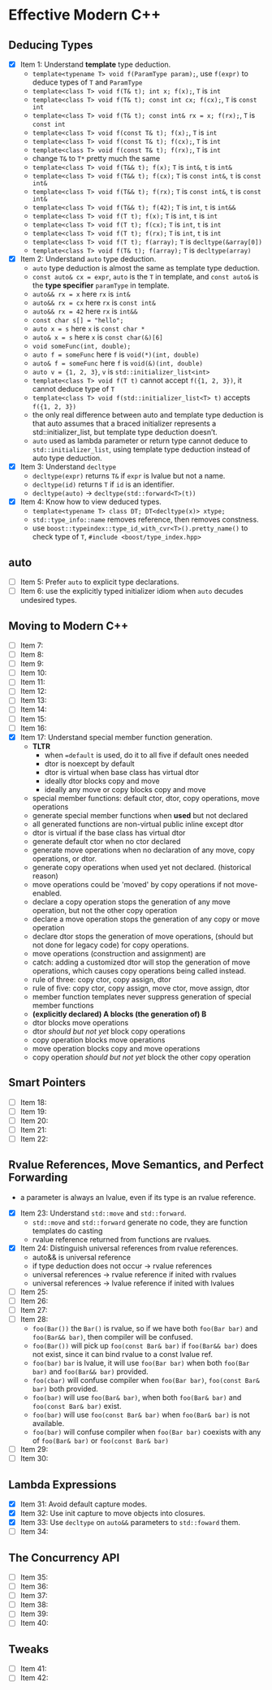Effective Modern C++
====================

Deducing Types
--------------
* [x] Item 1: Understand **template** type deduction.
  * `template<typename T> void f(ParamType param);`, use `f(expr)` to deduce types of `T` and `ParamType`
  * `template<class T> void f(T& t); int x; f(x);`, `T` is `int`
  * `template<class T> void f(T& t); const int cx; f(cx);`, `T` is `const int`
  * `template<class T> void f(T& t); const int& rx = x; f(rx);`, `T` is `const int`
  * `template<class T> void f(const T& t); f(x);`, `T` is `int`
  * `template<class T> void f(const T& t); f(cx);`, `T` is `int`
  * `template<class T> void f(const T& t); f(rx);`, `T` is `int`
  * change `T&` to `T*` pretty much the same
  * `template<class T> void f(T&& t); f(x);` `T` is `int&`, `t` is `int&`
  * `template<class T> void f(T&& t); f(cx);` `T` is `const int&`, `t` is `const int&`
  * `template<class T> void f(T&& t); f(rx);` `T` is `const int&`, `t` is `const int&`
  * `template<class T> void f(T&& t); f(42);` `T` is `int`, `t` is `int&&`
  * `template<class T> void f(T t); f(x);` `T` is `int`, `t` is `int`
  * `template<class T> void f(T t); f(cx);` `T` is `int`, `t` is `int`
  * `template<class T> void f(T t); f(rx);` `T` is `int`, `t` is `int`
  * `template<class T> void f(T t); f(array);` `T` is `decltype(&array[0])`
  * `template<class T> void f(T& t); f(array);` `T` is `decltype(array)`
* [x] Item 2: Understand `auto` type deduction.
  * `auto` type deduction is almost the same as template type deduction.
  * `const auto& cx = expr`, `auto` is the `T` in template, and `const auto&` is the **type specifier** `paramType` in template.
  * `auto&& rx = x` here `rx` is `int&`
  * `auto&& rx = cx` here `rx` is `const int&`
  * `auto&& rx = 42` here `rx` is `int&&`
  * `const char s[] = "hello";`
  * `auto x = s` here `x` is `const char *`
  * `auto& x = s` here `x` is `const char(&)[6]`
  * `void someFunc(int, double);`
  * `auto f = someFunc` here `f` is `void(*)(int, double)`
  * `auto& f = someFunc` here `f` is `void(&)(int, double)`
  * `auto v = {1, 2, 3}`, `v` is `std::initializer_list<int>`
  * `template<class T> void f(T t)` cannot accept `f({1, 2, 3})`, it cannot deduce type of `T`
  * `template<class T> void f(std::initializer_list<T> t)` accepts `f({1, 2, 3})`
  * the only real difference between auto and template type deduction is that auto assumes that a braced initializer represents a std::initializer_list, but template type deduction doesn’t.
  * `auto` used as lambda parameter or return type cannot deduce to `std::initializer_list`, using template type deduction instead of auto type deduction.
* [x] Item 3: Understand `decltype`
  * `decltype(expr)` returns `T&` if `expr` is lvalue but not a name.
  * `decltype(id)` returns `T` if `id` is an identifier.
  * `decltype(auto)` -> `decltype(std::forward<T>(t))`
* [x] Item 4: Know how to view deduced types.
  * `template<typename T> class DT; DT<decltype(x)> xtype;`
  * `std::type_info::name` removes reference, then removes constness.
  * use `boost::typeindex::type_id_with_cvr<T>().pretty_name()` to check type of `T`, `#include <boost/type_index.hpp>`

auto
----
* [ ] Item 5: Prefer `auto` to explicit type declarations.
* [ ] Item 6: use the explicitly typed initializer idiom when `auto` decudes undesired types.

Moving to Modern C++
--------------------
* [ ] Item 7:
* [ ] Item 8:
* [ ] Item 9:
* [ ] Item 10:
* [ ] Item 11:
* [ ] Item 12:
* [ ] Item 13:
* [ ] Item 14:
* [ ] Item 15:
* [ ] Item 16:
* [x] Item 17: Understand special member function generation.
  *  **TLTR**
      * when `=default` is used, do it to all five if default ones needed
      * dtor is noexcept by default
      * dtor is virtual when base class has virtual dtor
      * ideally dtor blocks copy and move
      * ideally any move or copy blocks copy and move
    * special member functions: default ctor, dtor, copy operations, move operations
    * generate special member functions when **used** but not declared
    * all generated functions are non-virtual public inline except dtor
    * dtor is virtual if the base class has virtual dtor
    * generate default ctor when no ctor declared
    * generate move operations when no declaration of any move, copy operations, or dtor.
    * generate copy operations when used yet not declared. (historical reason)
    * move operations could be 'moved' by copy operations if not move-enabled.
    * declare a copy operation stops the generation of any move operation, but not the other copy operation
    * declare a move operation stops the generation of any copy or move operation
    * declare dtor stops the generation of move operations, (should but not done for legacy code) for copy operations.
    * move operations (construction and assignment) are 
    * catch: adding a customized dtor will stop the generation of move operations, which causes copy operations being called instead.
    * rule of three: copy ctor, copy assign, dtor
    * rule of five: copy ctor, copy assign, move ctor, move assign, dtor
    * member function templates never suppress generation of special member functions
    * **(explicitly declared) A blocks (the generation of) B**
    * dtor blocks move operations
    * dtor *should but not yet* block copy operations
    * copy operation blocks move operations
    * move operation blocks copy and move operations
    * copy operation *should but not yet* block the other copy operation

Smart Pointers
--------------
* [ ] Item 18:
* [ ] Item 19:
* [ ] Item 20:
* [ ] Item 21:
* [ ] Item 22:

Rvalue References, Move Semantics, and Perfect Forwarding
---------------------------------------------------------
* a parameter is always an lvalue, even if its type is an rvalue reference.
* [x] Item 23: Understand `std::move` and `std::forward`.
  * `std::move` and `std::forward` generate no code, they are function templates do casting
  * rvalue reference returned from functions are rvalues.
* [x] Item 24: Distinguish universal references from rvalue references.
  * auto&& is universal reference
  * if type deduction does not occur -> rvalue references
  * universal references -> rvalue reference if inited with rvalues
  * universal references -> lvalue reference if inited with lvalues
* [ ] Item 25:
* [ ] Item 26:
* [ ] Item 27:
* [ ] Item 28:
  * `foo(Bar())` the `Bar()` is rvalue, so if we have both `foo(Bar bar)` and `foo(Bar&& bar)`, then compiler will be confused.
  * `foo(Bar())` will pick up `foo(const Bar& bar)` if `foo(Bar&& bar)` does not exist, since it can bind rvalue to a const lvalue ref.
  * `foo(bar)` `bar` is lvalue, it will use `foo(Bar bar)` when both `foo(Bar bar)` and `foo(Bar&& bar)` provided.
  * `foo(cbar)` will confuse compiler when `foo(Bar bar)`, `foo(const Bar& bar)` both provided.
  * `foo(bar)` will use `foo(Bar& bar)`, when both `foo(Bar& bar)` and `foo(const Bar& bar)` exist.
  * `foo(bar)` will use `foo(const Bar& bar)` when `foo(Bar& bar)` is not available.
  * `foo(bar)` will confuse compiler when `foo(Bar bar)` coexists with any of `foo(Bar& bar)` or `foo(const Bar& bar)` 
* [ ] Item 29:
* [ ] Item 30:

Lambda Expressions
------------------
* [x] Item 31: Avoid default capture modes.
* [x] Item 32: Use init capture to move objects into closures.
* [x] Item 33: Use `decltype` on `auto&&` parameters to `std::foward` them.
* [ ] Item 34:

The Concurrency API
-------------------
* [ ] Item 35:
* [ ] Item 36:
* [ ] Item 37:
* [ ] Item 38:
* [ ] Item 39:
* [ ] Item 40:

Tweaks
------
* [ ] Item 41:
* [ ] Item 42:
